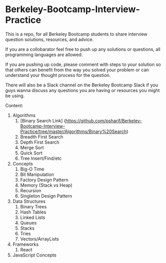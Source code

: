 # Berkeley-Bootcamp-Interview-Practice

This is a repo, for all Berkeley Bootcamp students to share interview question solutions, resources, and advice.

If you are a collobarator feel free to push up any solutions or questions, all programming languages are allowed. 

If you are pushing up code, please comment with steps to your solution so that others can benefit from the way you solved your 
problem or can understand your thought process for the question. 

There will also be a Slack channel on the Berkeley Bootcamp Slack if you guys wanna discuss any questions you are having or 
resources you might be using. 

Content:
1. Algorithms
    1. [Binary Search Link] (https://github.com/psharif/Berkeley-Bootcamp-Interview-Practice/tree/master/Algorithms/Binary%20Search)
    2. Breadth First Search
    3. Depth First Search
    4. Merge Sort
    5. Quick Sort
    6. Tree Insert/Find/etc
2. Concepts
    1. Big-O Time
    2. Bit Manipulation
    3. Factory Design Pattern
    4. Memory (Stack vs Heap)
    5. Recursion
    6. Singleton Design Pattern
3. Data Structures
    1. Binary Trees
    2. Hash Tables
    3. Linked Lists
    4. Queues
    5. Stacks
    6. Tries
    7. Vectors/ArrayLists
4. Frameworks
    1. React
5. JavaScript Concepts
